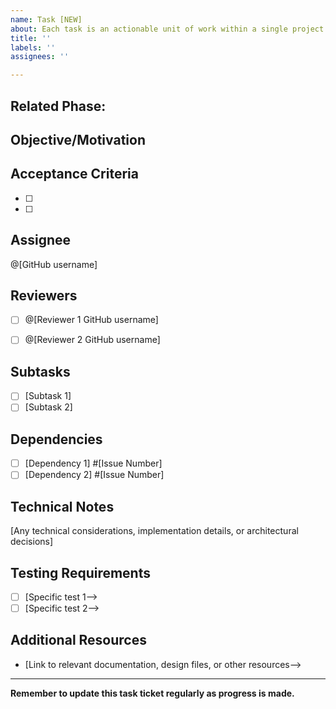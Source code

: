 ```yaml
---
name: Task [NEW]
about: Each task is an actionable unit of work within a single project repository
title: ''
labels: ''
assignees: ''

---
```

## Related Phase: <!--Link to Phase Issue -->

## Objective/Motivation
<!--Clear, concise statement of the task's goal and how it contributes to the phase]

## Description
<!--Detailed description of the task, including any technical details or context-->

## Acceptance Criteria
- [ ] <!--Specific, measurable criterion 1-->
- [ ] <!--Specific, measurable criterion 2-->


## Assignee
@[GitHub username]

## Reviewers
- [ ] @[Reviewer 1 GitHub username]
- [ ] @[Reviewer 2 GitHub username]


## Subtasks
- [ ] [Subtask 1]
- [ ] [Subtask 2]

## Dependencies
- [ ] [Dependency 1] #[Issue Number]
- [ ] [Dependency 2] #[Issue Number]

## Technical Notes
[Any technical considerations, implementation details, or architectural decisions]

## Testing Requirements
- [ ] [Specific test 1-->
- [ ] [Specific test 2-->

## Additional Resources
- [Link to relevant documentation, design files, or other resources-->



---
**Remember to update this task ticket regularly as progress is made.**
